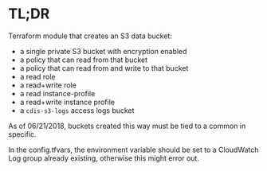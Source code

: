 # TL;DR

Terraform module that creates an S3 data bucket:
 
* a single private S3 bucket with encryption enabled
* a policy that can read from that bucket
* a policy that can read from and write to that bucket
* a read role 
* a read+write role
* a read instance-profile
* a read+write instance profile
* a `cdis-s3-logs` access logs bucket

As of 06/21/2018, buckets created this way must be tied to a common in specific. 

In the config.tfvars, the environment variable should be set to a CloudWatch Log group already existing, otherwise this might error out.

